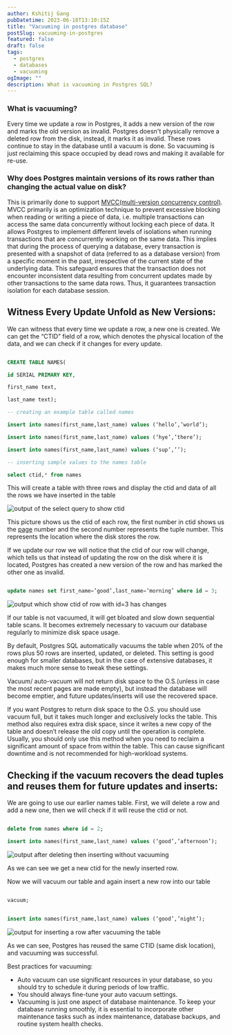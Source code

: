 ```yaml
---
author: Kshitij Gang
pubDatetime: 2023-06-18T13:10:15Z
title: "Vacuuming in postgres database"
postSlug: vacuuming-in-postgres
featured: false
draft: false
tags:
  - postgres
  - databases
  - vacuuming
ogImage: ""
description: What is vacuuming in Postgres SQL?
---
```




### What is vacuuming?

Every time we update a row in Postgres, it adds a new version of the row and marks the old version as invalid. Postgres doesn't physically remove a deleted row from the disk, instead, it marks it as invalid. These rows continue to stay in the database until a vacuum is done. So vacuuming is just reclaiming this space occupied by dead rows and making it available for re-use.

### Why does Postgres maintain versions of its rows rather than changing the actual value on disk?

This is primarily done to support [MVCC(multi-version concurrency control)](<https://www.theserverside.com/blog/Coffee-Talk-Java-News-Stories-and-Opinions/What-is-MVCC-How-does-Multiversion-Concurrencty-Control-work#:~:text=Multiversion%20concurrency%20control%20(MVCC)%20is,don’t%20block%20each%20other.>). MVCC primarily is an optimization technique to prevent excessive blocking when reading or writing a piece of data, i.e. multiple transactions can access the same data concurrently without locking each piece of data. It allows Postgres to implement different levels of isolations when running transactions that are concurrently working on the same data. This implies that during the process of querying a database, every transaction is presented with a snapshot of data (referred to as a database version) from a specific moment in the past, irrespective of the current state of the underlying data. This safeguard ensures that the transaction does not encounter inconsistent data resulting from concurrent updates made by other transactions to the same data rows. Thus, it guarantees transaction isolation for each database session.

## Witness Every Update Unfold as New Versions:

We can witness that every time we update a row, a new one is created. We can get the “CTID” field of a row, which denotes the physical location of the data, and we can check if it changes for every update.

```sql

CREATE TABLE NAMES(

id SERIAL PRIMARY KEY,

first_name text,

last_name text);

-- creating an example table called names

insert into names(first_name,last_name) values (‘hello’,’world’);

insert into names(first_name,last_name) values (‘hye’,’there’);

insert into names(first_name,last_name) values (‘sup’,’’);

-- inserting sample values to the names table

select ctid,* from names

```

This will create a table with three rows and display the ctid and data of all the rows we have inserted in the table

![output of the select query to show ctid](/assets/vacuuming-in-postgres/names_rows_sql.png)

This picture shows us the ctid of each row, the first number in ctid shows us the [page](https://learn.microsoft.com/en-us/sql/relational-databases/pages-and-extents-architecture-guide?view=sql-server-ver16) number and the second number represents the tuple number. This represents the location where the disk stores the row.

If we update our row we will notice that the ctid of our row will change, which tells us that instead of updating the row on the disk where it is located, Postgres has created a new version of the row and has marked the other one as invalid.

```sql

update names set first_name=’good’,last_name=’morning’ where id = 3;

```

![output which show ctid of row with id=3 has changes](/assets/vacuuming-in-postgres/update_names_rows_sql.png)

If our table is not vacuumed, it will get bloated and slow down sequential table scans. It becomes extremely necessary to vacuum our database regularly to minimize disk space usage.

By default, Postgres SQL automatically vacuums the table when 20% of the rows plus 50 rows are inserted, updated, or deleted. This setting is good enough for smaller databases, but in the case of extensive databases, it makes much more sense to tweak these settings.

Vacuum/ auto-vacuum will not return disk space to the O.S.(unless in case the most recent pages are made empty), but instead the database will become emptier, and future updates/inserts will use the recovered space.

If you want Postgres to return disk space to the O.S. you should use vacuum full, but it takes much longer and exclusively locks the table. This method also requires extra disk space, since it writes a new copy of the table and doesn’t release the old copy until the operation is complete. Usually, you should only use this method when you need to reclaim a significant amount of space from within the table. This can cause significant downtime and is not recommended for high-workload systems.

## Checking if the vacuum recovers the dead tuples and reuses them for future updates and inserts:

We are going to use our earlier names table. First, we will delete a row and add a new one, then we will check if it will reuse the ctid or not.

```sql

delete from names where id = 2;

insert into names(first_name,last_name) values (‘good’,’afternoon’);

```

![output after deleting then inserting without vacuuming](/assets/vacuuming-in-postgres/insert_after_delete_no_vaccum.png)

As we can see we get a new ctid for the newly inserted row.

Now we will vacuum our table and again insert a new row into our table

```sql

vacuum;

```

```sql

insert into names(first_name,last_name) values (‘good’,’night’);

```

![output for inserting a row after vacuuming the table](/assets/vacuuming-in-postgres/insert_after_vacuum.png)

As we can see, Postgres has reused the same CTID (same disk location), and vacuuming was successful.

Best practices for vacuuming:

- Auto vacuum can use significant resources in your database, so you should try to schedule it during periods of low traffic.
- You should always fine-tune your auto vacuum settings.
- Vacuuming is just one aspect of database maintenance. To keep your database running smoothly, it is essential to incorporate other maintenance tasks such as index maintenance, database backups, and routine system health checks.
